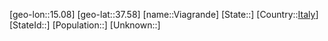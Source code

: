 ﻿---
location: [37.58,15.08]
type: City
tags:
- geo/City


SpocWebEntityId: 35266
isDeleted: false
confidential: public

---
[geo-lon::15.08]
[geo-lat::37.58]
[name::Viagrande]
[State::]
[Country::[Italy](geo/Continent/Europe/Italy.md)]
[StateId::]
[Population::]
[Unknown::]

